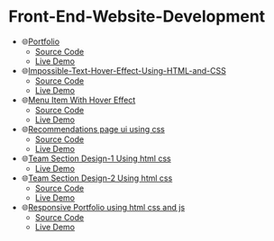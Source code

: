 # Front-End-Website-Development
- 🌐[Portfolio](https://rohan-cce.github.io) 
  - [Source Code](https://github.com/rohan-cce/rohan-cce.github.io)
  - [Live Demo](https://rohan-cce.github.io) 
- 🌐[Impossible-Text-Hover-Effect-Using-HTML-and-CSS](https://rohan-cce.github.io/Impossible-Text-Hover-Effect-Using-HTML-and-CSS) 
  - [Source Code](https://github.com/rohan-cce/Impossible-Text-Hover-Effect-Using-HTML-and-CSS)
  - [Live Demo](https://rohan-cce.github.io/Impossible-Text-Hover-Effect-Using-HTML-and-CSS) 
- 🌐[Menu Item With Hover Effect](https://rohan-cce.github.io/Menu-Item-With-Hover-Effects/)
  - [Source Code](https://github.com/rohan-cce/Menu-Item-With-Hover-Effects)
  - [Live Demo](https://rohan-cce.github.io/Menu-Item-With-Hover-Effects/)
- 🌐[Recommendations page ui using css ](https://rohan-cce.github.io/Recommendations-page-ui-using-css/)
  - [Source Code](https://github.com/rohan-cce/Recommendations-page-ui-using-css)
  - [Live Demo](https://rohan-cce.github.io/Recommendations-page-ui-using-css/)
- 🌐[Team Section Design-1 Using html css](https://rohan-cce.github.io/team-section-using-html-css/)
  - [Live Demo](https://rohan-cce.github.io/team-section-using-html-css/)
- 🌐[Team Section Design-2 Using html css](https://mind-captivators.github.io/)
  - [Source Code](https://github.com/Mind-Captivators/Mind-Captivators.github.io)
  - [Live Demo](https://mind-captivators.github.io/)
- 🌐[Responsive Portfolio using html css and js](https://rohan-cce.github.io/responsive-portfolio/)
  - [Source Code](https://github.com/rohan-cce/responsive-portfolio)
  - [Live Demo](https://rohan-cce.github.io/responsive-portfolio/)
